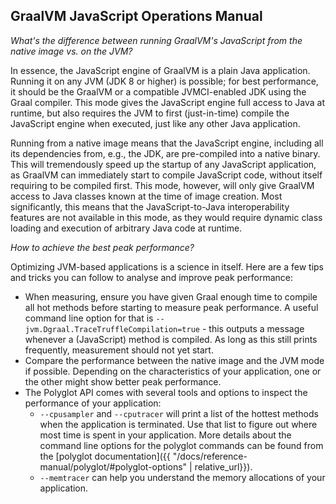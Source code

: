 ## GraalVM JavaScript Operations Manual

_What's the difference between running GraalVM's JavaScript from the native image vs. on the JVM?_

In essence, the JavaScript engine of GraalVM is a plain Java application.
Running it on any JVM (JDK 8 or higher) is possible; for best performance, it should be the GraalVM or a compatible JVMCI-enabled JDK using the Graal compiler.
This mode gives the JavaScript engine full access to Java at runtime, but also requires the JVM to first (just-in-time) compile the JavaScript engine when executed, just like any other Java application.

Running from a native image means that the JavaScript engine, including all its dependencies from, e.g., the JDK, are pre-compiled into a native binary.
This will tremendously speed up the startup of any JavaScript application, as GraalVM can immediately start to compile JavaScript code, without itself requiring to be compiled first.
This mode, however, will only give GraalVM access to Java classes known at the time of image creation.
Most significantly, this means that the JavaScript-to-Java interoperability features are not available in this mode, as they would require dynamic class loading and execution of arbitrary Java code at runtime.

_How to achieve the best peak performance?_

Optimizing JVM-based applications is a science in itself.
Here are a few tips and tricks you can follow to analyse and improve peak performance:

* When measuring, ensure you have given Graal enough time to compile all hot methods before starting to measure peak performance. A useful command line option for that is `--jvm.Dgraal.TraceTruffleCompilation=true` - this outputs a message whenever a (JavaScript) method is compiled. As long as this still prints frequently, measurement should not yet start.
* Compare the performance between the native image and the JVM mode if possible. Depending on the characteristics of your application, one or the other might show better peak performance.
* The Polyglot API comes with several tools and options to inspect the performance of your application:
    * `--cpusampler` and `--cputracer` will print a list of the hottest methods when the application is terminated. Use that list to figure out where most time is spent in your application. More details about the command line options for the polyglot commands can be found from the [polyglot documentation]({{ "/docs/reference-manual/polyglot/#polyglot-options" | relative_url}}).
    * `--memtracer` can help you understand the memory allocations of your application.

